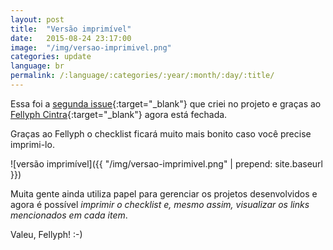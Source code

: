 ```yaml
---
layout: post
title:  "Versão imprimível"
date:   2015-08-24 23:17:00
image:  "/img/versao-imprimivel.png"
categories: update
language: br
permalink: /:language/:categories/:year/:month/:day/:title/
---
```



Essa foi a [segunda issue](https://github.com/rafaelfunchal/wordpress-security-checklist/issues/2){:target="_blank"} que criei no projeto e graças ao [Fellyph Cintra](https://github.com/fellyph){:target="_blank"} agora está fechada.

Graças ao Fellyph o checklist ficará muito mais bonito caso você precise imprimi-lo.

![versão imprimível]({{ "/img/versao-imprimivel.png" | prepend: site.baseurl }})

Muita gente ainda utiliza papel para gerenciar os projetos desenvolvidos e agora é possível *imprimir o checklist e, mesmo assim, visualizar os links mencionados em cada item*.

Valeu, Fellyph! :-)
